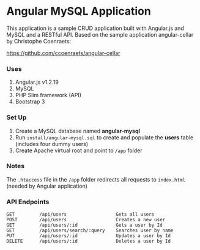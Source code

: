 # Angular MySQL Application

This application is a sample CRUD application built with Angular.js and MySQL and a RESTful API. Based on the sample application angular-cellar by Christophe Coenraets:

https://github.com/ccoenraets/angular-cellar

### Uses

1. Angular.js v1.2.19
2. MySQL
3. PHP Slim framework (API)
4. Bootstrap 3

### Set Up

1. Create a MySQL database named **angular-mysql**
2. Run `install/angular-mysql.sql` to create and populate the **users** table (includes four dummy users)
3. Create Apache virtual root and point to `/app` folder
    
### Notes

The `.htaccess` file in the `/app` folder redirects all requests to `index.html` (needed by Angular application)

### API Endpoints

    GET         /api/users                  Gets all users
    POST        /api/users                  Creates a new user
    GET         /api/users/:id              Gets a user by Id
    GET         /api/users/search/:query    Searches user by name
    PUT         /api/users/:id              Updates a user by Id
    DELETE      /api/users/:id              Deletes a user by Id